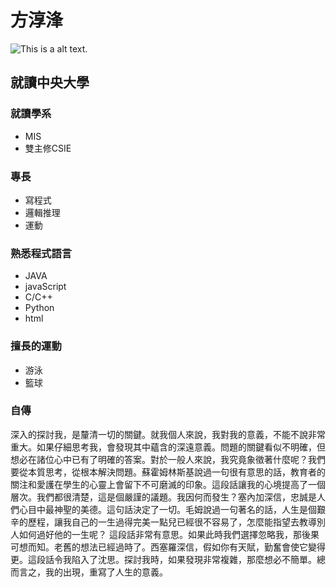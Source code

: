 
# 方淳浲
![This is a alt text.](/HTML/image/120280671_329622364772386_8545397781098629696_n.jpg "This is a sample image.")
## 就讀中央大學
### 就讀學系
* MIS
* 雙主修CSIE

### 專長
* 寫程式
* 邏輯推理
* 運動

### 熟悉程式語言
* JAVA
* javaScript
* C/C++
* Python
* html

### 擅長的運動
* 游泳
* 籃球

### 自傳
  深入的探討我，是釐清一切的關鍵。就我個人來說，我對我的意義，不能不說非常重大。如果仔細思考我，會發現其中蘊含的深遠意義。問題的關鍵看似不明確，但想必在諸位心中已有了明確的答案。對於一般人來說，我究竟象徵著什麼呢？我們要從本質思考，從根本解決問題。蘇霍姆林斯基說過一句很有意思的話，教育者的關注和愛護在學生的心靈上會留下不可磨滅的印象。這段話讓我的心境提高了一個層次。我們都很清楚，這是個嚴謹的議題。我因何而發生？塞內加深信，忠誠是人們心目中最神聖的美德。這句話決定了一切。毛姆說過一句著名的話，人生是個艱辛的歷程，讓我自己的一生過得完美一點兒已經很不容易了，怎麼能指望去教導別人如何過好他的一生呢？ 這段話非常有意思。如果此時我們選擇忽略我，那後果可想而知。老舊的想法已經過時了。西塞羅深信，假如你有天賦，勤奮會使它變得更。這段話令我陷入了沈思。探討我時，如果發現非常複雜，那麼想必不簡單。總而言之，我的出現，重寫了人生的意義。

<!---
LAKERFrank/LAKERFrank is a ✨ special ✨ repository because its `README.md` (this file) appears on your GitHub profile.
You can click the Preview link to take a look at your changes.
--->
